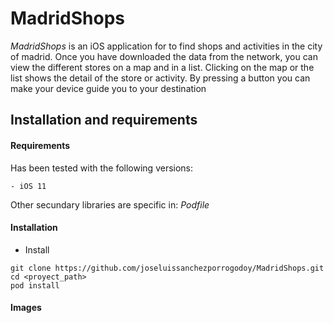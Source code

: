# MadridShops
*MadridShops* is an iOS application for to find shops and activities in the city of madrid. Once you have downloaded the data from the network, you can view the different stores on a map and in a list. Clicking on the map or the list shows the detail of the store or activity. By pressing a button you can make your device guide you to your destination

**Installation and requirements**
----
#### Requirements

Has been tested with the following versions:
    
    - iOS 11
    
Other secundary libraries are specific in: *Podfile* 

#### Installation

- Install

`git clone https://github.com/joseluissanchezporrogodoy/MadridShops.git`  
`cd <proyect_path>`  
`pod install` 

#### Images
